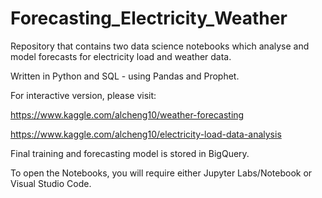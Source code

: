 # Forecasting_Electricity_Weather
Repository that contains two data science notebooks which analyse and model forecasts for electricity load and weather data.

Written in Python and SQL - using Pandas and Prophet.

For interactive version, please visit:

https://www.kaggle.com/alcheng10/weather-forecasting

https://www.kaggle.com/alcheng10/electricity-load-data-analysis

Final training and forecasting model is stored in BigQuery.

To open the Notebooks, you will require either Jupyter Labs/Notebook or Visual Studio Code.
